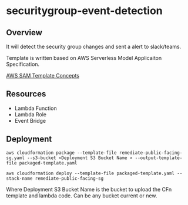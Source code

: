 #  securitygroup-event-detection

## Overview
It will detect the security group changes and sent a alert to slack/teams.

Template is written based on AWS Serverless Model Applicaiton Specification.

[AWS SAM Template Concepts](https://docs.aws.amazon.com/serverless-application-model/latest/developerguide/serverless-sam-template-basics.html)

## Resources
- Lambda Function
- Lambda Role
- Event Bridge

## Deployment
```
aws cloudformation package --template-file remediate-public-facing-sg.yaml --s3-bucket <Deployment S3 Bucket Name > --output-template-file packaged-template.yaml 

aws cloudformation deploy --template-file packaged-template.yaml --stack-name remediate-public-facing-sg 

```
Where Deployment S3 Bucket Name is the bucket to upload the CFn template and lambda code. Can be any bucket current or new.
